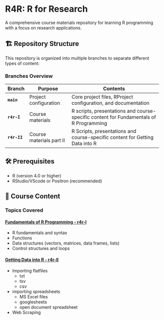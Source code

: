 # R4R: R for Research

A comprehensive course materials repository for learning R programming with a focus on research applications.

## 🏗️ Repository Structure

This repository is organized into multiple branches to separate different types of content:

### Branches Overview

| Branch | Purpose | Contents |
|--------|---------|----------|
| **`main`** | Project configuration | Core project files, RProject configuration, and documentation |
| **`r4r-I`** | Course materials | R scripts, presentations and course-specific content for Fundamentals of R Programming |
| **`r4r-II`** | Course materials part II | R Scripts, presentations and course-specific content for Getting Data into R |

## 🛠️ Prerequisites

- R (version 4.0 or higher)
- RStudio/VScode or Positron (recommended)


## 📖 Course Content

### Topics Covered

#### [Fundamentals of R Programming - r4r-I](https://github.com/EU-Study-Assist/r-for-research-course/tree/r4r-I?tab=readme-ov-file)
- R fundamentals and syntax 
- Functions
- Data structures (vectors, matrices, data frames, lists)
- Control structures and loops

#### [Getting Data into R - r4r-II](/r4r-II)
- Importing flatfiles
  - txt
  - tsv
  - csv
- importing spreadsheets
  - MS Excel files
  - googlesheets
  - open document spreadsheet
- Web Scraping
